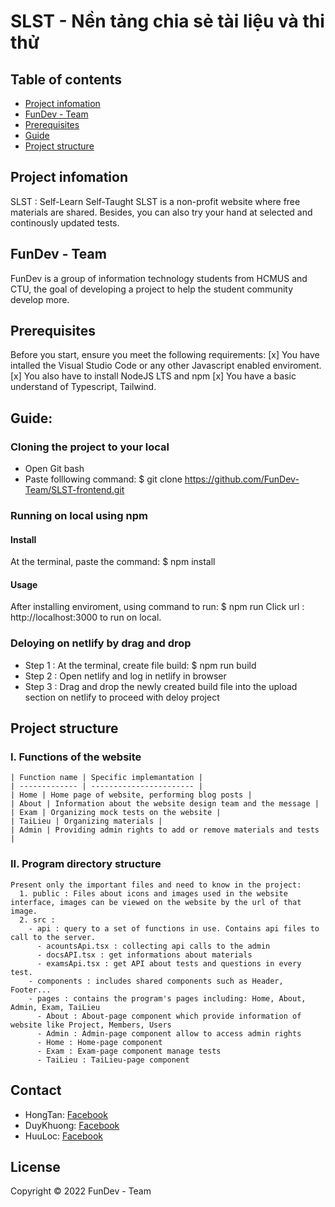 # SLST - Nền tảng chia sẻ tài liệu và thi thử

## Table of contents
* [Project infomation](#project-infomation)
* [FunDev - Team](#funDev-Team)
* [Prerequisites](#prerequisites)
* [Guide](#guide)
* [Project structure](#project-structure)

## Project infomation
SLST : Self-Learn Self-Taught
SLST is a non-profit website where free materials are shared. Besides, you can also try your hand at selected and continously updated tests.

## FunDev - Team
FunDev is a group of information technology students from HCMUS and CTU, the goal of developing a project to help the student community develop more. 

## Prerequisites
Before you start, ensure you meet the following requirements:
 [x] You have intalled the Visual Studio Code or any other Javascript enabled enviroment.
 [x] You also have to install NodeJS LTS and npm
 [x] You have a basic understand of Typescript, Tailwind.

## Guide:
### Cloning the project to your local
 - Open Git bash
 - Paste folllowing command:
  $ git clone https://github.com/FunDev-Team/SLST-frontend.git
  
### Running on local using npm
 #### Install
  At the terminal, paste the command:
    $ npm install
 #### Usage
  After installing enviroment, using command to run:
  $ npm run
  Click url : http://localhost:3000 to run on local.
  
### Deloying on netlify by drag and drop
  - Step 1 : At the terminal, create file build:
   $ npm run build
  - Step 2 : Open netlify and log in netlify in browser
  - Step 3 : Drag and drop the newly created build file into the upload section on netlify to proceed with deloy project

## Project structure
  ### I. Functions of the website
    | Function name | Specific implemantation |
    | ------------- | ----------------------- |
    | Home | Home page of website, performing blog posts |
    | About | Information about the website design team and the message |
    | Exam | Organizing mock tests on the website |
    | TaiLieu | Organizing materials |
    | Admin | Providing admin rights to add or remove materials and tests |
    
  ### II. Program directory structure 
    Present only the important files and need to know in the project:
      1. public : Files about icons and images used in the website interface, images can be viewed on the website by the url of that image.
      2. src :
        - api : query to a set of functions in use. Contains api files to call to the server.
          - acountsApi.tsx : collecting api calls to the admin
          - docsAPI.tsx : get informations about materials
          - examsApi.tsx : get API about tests and questions in every test.
        - components : includes shared components such as Header, Footer...
        - pages : contains the program's pages including: Home, About, Admin, Exam, TaiLieu
          - About : About-page component which provide information of website like Project, Members, Users
          - Admin : Admin-page component allow to access admin rights
          - Home : Home-page component
          - Exam : Exam-page component manage tests
          - TaiLieu : TaiLieu-page component
          
## Contact
  - HongTan: [Facebook](https://www.facebook.com/hongtan1422002/)
  - DuyKhuong: [Facebook](https://www.facebook.com/profile.php?id=100014937931401)
  - HuuLoc: [Facebook](https://www.facebook.com/huynh.h.loc.92/)
  
## License
  Copyright © 2022 FunDev - Team
